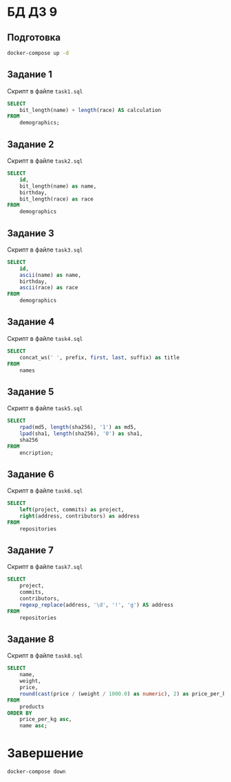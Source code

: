 # БД ДЗ 9

## Подготовка
```bash
docker-compose up -d
```

## Задание 1
Скрипт в файле `task1.sql`
```sql
SELECT 
    bit_length(name) + length(race) AS calculation
FROM 
    demographics;
```

## Задание 2
Скрипт в файле `task2.sql`
```sql
SELECT
    id,
    bit_length(name) as name,
    birthday,
    bit_length(race) as race
FROM
    demographics
```

## Задание 3
Скрипт в файле `task3.sql`
```sql
SELECT
    id,
    ascii(name) as name,
    birthday,
    ascii(race) as race
FROM
    demographics
```

## Задание 4
Скрипт в файле `task4.sql`
```sql
SELECT
    concat_ws(' ', prefix, first, last, suffix) as title
FROM
    names
```

## Задание 5
Скрипт в файле `task5.sql`
```sql
SELECT
    rpad(md5, length(sha256), '1') as md5,
    lpad(sha1, length(sha256), '0') as sha1,
    sha256
FROM
    encription;
```

## Задание 6
Скрипт в файле `task6.sql`
```sql
SELECT
    left(project, commits) as project,
    right(address, contributors) as address
FROM
    repositories
```

## Задание 7
Скрипт в файле `task7.sql`
```sql
SELECT 
    project,
    commits,
    contributors,
    regexp_replace(address, '\d', '!', 'g') AS address
FROM 
    repositories
```

## Задание 8
Скрипт в файле `task8.sql`
```sql
SELECT 
    name,
    weight,
    price,
    round(cast(price / (weight / 1000.0) as numeric), 2) as price_per_kg
FROM 
    products
ORDER BY 
    price_per_kg asc,
    name asc;
```

# Завершение
```bash
docker-compose down
```
